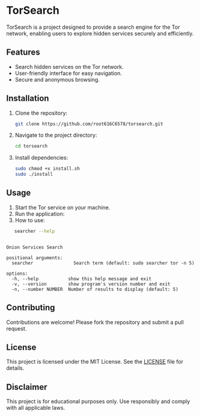 # TorSearch

TorSearch is a project designed to provide a search engine for the Tor network, enabling users to explore hidden services securely and efficiently.

## Features

- Search hidden services on the Tor network.
- User-friendly interface for easy navigation.
- Secure and anonymous browsing.

## Installation
1. Clone the repository:
    ```bash
    git clone https://github.com/root616C6578/torsearch.git
    ```
2. Navigate to the project directory:
    ```bash
    cd torsearch
    ```
3. Install dependencies:
    ```bash
    sudo chmod +x install.sh
    sudo ./install
    ```

## Usage

1. Start the Tor service on your machine.
2. Run the application:
3. How to use:  
```bash 
   searcher --help
```
 
```usage: searcher [-h] [-v] [-n NUMBER] [search]

Onion Services Search

positional arguments:
  searcher               Search term (default: sudo searcher tor -n 5)

options:
  -h, --help           show this help message and exit
  -v, --version        show program's version number and exit
  -n, --number NUMBER  Number of results to display (default: 5)
```                                                                   

## Contributing

Contributions are welcome! Please fork the repository and submit a pull request.

## License

This project is licensed under the MIT License. See the [LICENSE](LICENSE) file for details.

## Disclaimer

This project is for educational purposes only. Use responsibly and comply with all applicable laws.
